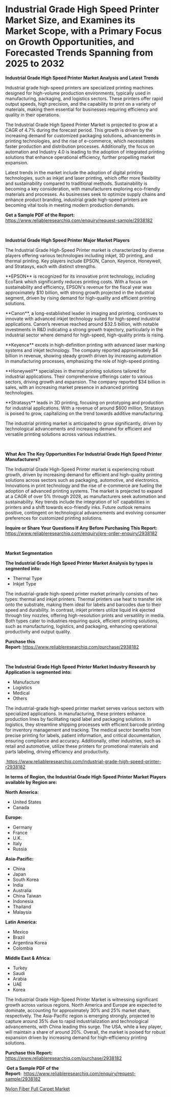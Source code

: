 <p><h1>Industrial Grade High Speed Printer Market Size, and Examines its Market Scope, with a Primary Focus on Growth Opportunities, and Forecasted Trends Spanning from 2025 to 2032</h1></p><p><strong>Industrial Grade High Speed Printer Market Analysis and Latest Trends</strong></p>
<p><p>Industrial grade high-speed printers are specialized printing machines designed for high-volume production environments, typically used in manufacturing, packaging, and logistics sectors. These printers offer rapid output speeds, high precision, and the capability to print on a variety of materials, making them essential for businesses requiring efficiency and quality in their operations.</p><p>The Industrial Grade High Speed Printer Market is projected to grow at a CAGR of 4.7% during the forecast period. This growth is driven by the increasing demand for customized packaging solutions, advancements in printing technologies, and the rise of e-commerce, which necessitates faster production and distribution processes. Additionally, the focus on automation and Industry 4.0 is leading to the adoption of integrated printing solutions that enhance operational efficiency, further propelling market expansion.</p><p>Latest trends in the market include the adoption of digital printing technologies, such as inkjet and laser printing, which offer more flexibility and sustainability compared to traditional methods. Sustainability is becoming a key consideration, with manufacturers exploring eco-friendly materials and processes. As businesses seek to optimize supply chains and enhance product branding, industrial grade high-speed printers are becoming vital tools in meeting modern production demands.</p></p>
<p><strong>Get a Sample PDF of the Report:&nbsp;</strong> <a href="https://www.reliableresearchiq.com/enquiry/request-sample/2938182?utm_campaign=3359&utm_medium=2&utm_source=Github&utm_content=ia&utm_term=15032025&utm_id=industrial-grade-high-speed-printer">https://www.reliableresearchiq.com/enquiry/request-sample/2938182</a></p>
<p>&nbsp;</p>
<p><strong>Industrial Grade High Speed Printer Major Market Players</strong></p>
<p><p>The Industrial Grade High-Speed Printer market is characterized by diverse players offering various technologies including inkjet, 3D printing, and thermal printing. Key players include EPSON, Canon, Keyence, Honeywell, and Stratasys, each with distinct strengths.</p><p>**EPSON** is recognized for its innovative print technology, including EcoTank which significantly reduces printing costs. With a focus on sustainability and efficiency, EPSON's revenue for the fiscal year was approximately $10 billion, with strong growth projected in the industrial segment, driven by rising demand for high-quality and efficient printing solutions.</p><p>**Canon**, a long-established leader in imaging and printing, continues to innovate with advanced inkjet technology suited for high-speed industrial applications. Canon’s revenue reached around $32.5 billion, with notable investments in R&D indicating a strong growth trajectory, particularly in the industrial sector where demand for high-speed, high-quality prints is rising.</p><p>**Keyence** excels in high-definition printing with advanced laser marking systems and inkjet technology. The company reported approximately $4 billion in revenue, showing steady growth driven by increasing automation in manufacturing processes, emphasizing the role of high-speed printing.</p><p>**Honeywell** specializes in thermal printing solutions tailored for industrial applications. Their comprehensive offerings cater to various sectors, driving growth and expansion. The company reported $34 billion in sales, with an increasing market presence in advanced printing technologies.</p><p>**Stratasys** leads in 3D printing, focusing on prototyping and production for industrial applications. With a revenue of around $600 million, Stratasys is poised to grow, capitalizing on the trend towards additive manufacturing.</p><p>The industrial printing market is anticipated to grow significantly, driven by technological advancements and increasing demand for efficient and versatile printing solutions across various industries.</p></p>
<p>&nbsp;</p>
<p><strong>What Are The Key Opportunities For Industrial Grade High Speed Printer Manufacturers?</strong></p>
<p><p>The Industrial Grade High-Speed Printer market is experiencing robust growth, driven by increasing demand for efficient and high-quality printing solutions across sectors such as packaging, automotive, and electronics. Innovations in print technology and the rise of e-commerce are fueling the adoption of advanced printing systems. The market is projected to expand at a CAGR of over 5% through 2028, as manufacturers seek automation and sustainability. Key trends include the integration of IoT capabilities in printers and a shift towards eco-friendly inks. Future outlook remains positive, contingent on technological advancements and evolving consumer preferences for customized printing solutions.</p></p>
<p><strong>Inquire or Share Your Questions If Any Before Purchasing This Report:</strong> <a href="https://www.reliableresearchiq.com/enquiry/pre-order-enquiry/2938182?utm_campaign=3359&utm_medium=2&utm_source=Github&utm_content=ia&utm_term=15032025&utm_id=industrial-grade-high-speed-printer">https://www.reliableresearchiq.com/enquiry/pre-order-enquiry/2938182</a></p>
<p>&nbsp;</p>
<p><strong>Market Segmentation</strong></p>
<p><strong>The Industrial Grade High Speed Printer Market Analysis by types is segmented into:</strong></p>
<p><ul><li>Thermal Type</li><li>Inkjet Type</li></ul></p>
<p><p>The industrial-grade high-speed printer market primarily consists of two types: thermal and inkjet printers. Thermal printers use heat to transfer ink onto the substrate, making them ideal for labels and barcodes due to their speed and durability. In contrast, inkjet printers utilize liquid ink ejected through tiny nozzles, offering high-resolution prints and versatility in media. Both types cater to industries requiring quick, efficient printing solutions, such as manufacturing, logistics, and packaging, enhancing operational productivity and output quality.</p></p>
<p><strong>Purchase this Report:&nbsp;</strong><a href="https://www.reliableresearchiq.com/purchase/2938182?utm_campaign=3359&utm_medium=2&utm_source=Github&utm_content=ia&utm_term=15032025&utm_id=industrial-grade-high-speed-printer">https://www.reliableresearchiq.com/purchase/2938182</a></p>
<p>&nbsp;</p>
<p><strong>The Industrial Grade High Speed Printer Market Industry Research by Application is segmented into:</strong></p>
<p><ul><li>Manufacture</li><li>Logistics</li><li>Medical</li><li>Others</li></ul></p>
<p><p>The industrial-grade high-speed printer market serves various sectors with specialized applications. In manufacturing, these printers enhance production lines by facilitating rapid label and packaging solutions. In logistics, they streamline shipping processes with efficient barcode printing for inventory management and tracking. The medical sector benefits from precise printing for labels, patient information, and critical documentation, ensuring compliance and accuracy. Additionally, other industries, such as retail and automotive, utilize these printers for promotional materials and parts labeling, driving efficiency and productivity.</p></p>
<p><a href="https://www.reliableresearchiq.com/industrial-grade-high-speed-printer-r2938182?utm_campaign=3359&utm_medium=2&utm_source=Github&utm_content=ia&utm_term=15032025&utm_id=industrial-grade-high-speed-printer">&nbsp;https://www.reliableresearchiq.com/industrial-grade-high-speed-printer-r2938182</a></p>
<p><strong>In terms of Region, the Industrial Grade High Speed Printer Market Players available by Region are:</strong></p>
<p>
    <p> <strong> North America: </strong>
        <ul>
            <li>United States</li>
            <li>Canada</li>
        </ul>
        </p> 
    <p> <strong> Europe: </strong>
        <ul>
            <li>Germany</li>
            <li>France</li>
            <li>U.K.</li>
            <li>Italy</li>
            <li>Russia</li>
        </ul>
        </p> 
    <p> <strong> Asia-Pacific: </strong>
        <ul>
            <li>China</li>
            <li>Japan</li>
            <li>South Korea</li>
            <li>India</li>
            <li>Australia</li>
            <li>China Taiwan</li>
            <li>Indonesia</li>
            <li>Thailand</li>
            <li>Malaysia</li>
        </ul>
        </p> 
    <p> <strong> Latin America: </strong>
        <ul>
            <li>Mexico</li>
            <li>Brazil</li>
            <li>Argentina Korea</li>
            <li>Colombia</li>
        </ul>
        </p> 
    <p> <strong> Middle East & Africa: </strong>
        <ul>
            <li>Turkey</li>
            <li>Saudi</li>
            <li>Arabia</li>
            <li>UAE</li>
            <li>Korea</li>
        </ul>
    </p>
    </p>
<p><p>The Industrial Grade High-Speed Printer Market is witnessing significant growth across various regions. North America and Europe are expected to dominate, accounting for approximately 30% and 25% market share, respectively. The Asia-Pacific region is emerging strongly, projected to capture around 35% due to rapid industrialization and technological advancements, with China leading this surge. The USA, while a key player, will maintain a share of around 20%. Overall, the market is poised for robust expansion driven by increasing demand for high-efficiency printing solutions.</p></p>
<p><strong>Purchase this Report: </strong><a href="https://www.reliableresearchiq.com/purchase/2938182?utm_campaign=3359&utm_medium=2&utm_source=Github&utm_content=ia&utm_term=15032025&utm_id=industrial-grade-high-speed-printer">https://www.reliableresearchiq.com/purchase/2938182</a></p>
<p>&nbsp;<strong>Get a Sample PDF of the Report:&nbsp;&nbsp;</strong><a href="https://www.reliableresearchiq.com/enquiry/request-sample/2938182?utm_campaign=3359&utm_medium=2&utm_source=Github&utm_content=ia&utm_term=15032025&utm_id=industrial-grade-high-speed-printer">https://www.reliableresearchiq.com/enquiry/request-sample/2938182</a></p>
<p><strong></strong></p>
<p><p><a href="https://github.com/joshuagarcia509/Market-Research-Report-List-1/blob/main/nylon-fiber-full-carpet-market.md?utm_campaign=3359&utm_medium=2&utm_source=Github&utm_content=ia&utm_term=15032025&utm_id=industrial-grade-high-speed-printer">Nylon Fiber Full Carpet Market</a></p></p>